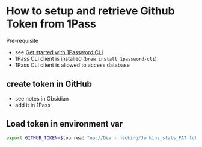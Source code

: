 # How to setup and retrieve Github Token from 1Pass

Pre-requisite
- see [Get started with 1Password CLI](https://developer.1password.com/docs/cli/get-started/#step-1-install-1password-cli)
- 1Pass CLI client is installed (`brew install 1password-cli`)
- 1Pass CLI client is allowed to access database


## create token in GitHub
- see notes in Obsidian
- add it in 1Pass

## Load token in environment var

```sh
export GITHUB_TOKEN=$(op read "op://Dev - hacking/Jenkins_stats_PAT token/token")
```